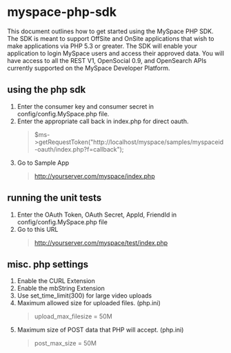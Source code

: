 myspace-php-sdk
===============
This document outlines how to get started using the MySpace PHP SDK.  The SDK is meant to support OffSite and OnSite applications that wish to make applications via PHP 5.3 or greater. The SDK will enable your application to login MySpace users and access their approved data.  You will have access to all the REST V1, OpenSocial 0.9, and OpenSearch APIs currently supported on the MySpace Developer Platform.

using the php sdk
-----------------
1. Enter the consumer key and consumer secret in config/config.MySpace.php file.
2. Enter the appropriate call back in index.php for direct oauth. 
	> $ms->getRequestToken("http://localhost/myspace/samples/myspaceid-oauth/index.php?f=callback");
3. Go to Sample App
	> http://yourserver.com/myspace/index.php

running the unit tests
----------------------
1. Enter the OAuth Token, OAuth Secret, AppId, FriendId in config/config.MySpace.php file
2. Go to this URL
	> http://yourserver.com/myspace/test/index.php

misc. php settings
------------------
1. Enable the CURL Extension
2. Enable the mbString Extension
3. Use set_time_limit(300) for large video uploads
4. Maximum allowed size for uploaded files. (php.ini)
	> upload_max_filesize = 50M
5. Maximum size of POST data that PHP will accept. (php.ini)
	> post_max_size = 50M
